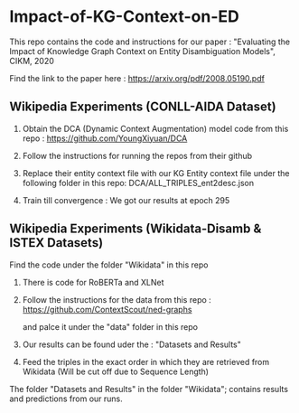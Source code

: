 # Impact-of-KG-Context-on-ED
This repo contains the code and instructions for our paper : "Evaluating the Impact of Knowledge Graph Context on Entity Disambiguation Models", CIKM, 2020

Find the link to the paper here : https://arxiv.org/pdf/2008.05190.pdf

## Wikipedia Experiments (CONLL-AIDA Dataset)
1. Obtain the DCA (Dynamic Context Augmentation) model code from this repo :
   https://github.com/YoungXiyuan/DCA

2. Follow the instructions for running the repos from their github
3. Replace their entity context file with our KG Entity context file under the following folder in this repo:
   DCA/ALL_TRIPLES_ent2desc.json
4. Train till convergence : We got our results at epoch 295 


## Wikipedia Experiments (Wikidata-Disamb & ISTEX Datasets)
Find the code under the folder "Wikidata" in this repo
1. There is code for RoBERTa and XLNet
2. Follow the instructions for the data from this repo :
   https://github.com/ContextScout/ned-graphs
   
   and palce it under the "data" folder in this repo
   
3. Our results can be found uder the : "Datasets and Results"
4. Feed the triples in the exact order in which they are retrieved from Wikidata (Will be cut off due to Sequence Length)

The folder "Datasets and Results" in the folder "Wikidata"; contains results and predictions from our runs.
